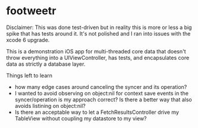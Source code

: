 footweetr
=========

Disclaimer: This was done test-driven but in reality this is more or less a
big spike that has tests around it.  It's not polished and I ran into
issues with the xcode 6 upgrade.

This is a demonstration iOS app for multi-threaded core data that doesn't throw
everything into a UIViewController, has tests, and encapsulates core
data as strictly a database layer.

Things left to learn
* how many edge cases around canceling the syncer and its operation?
* I wanted to avoid observing on object:nil for context save events in
  the syncer/operation is my approach correct?  Is there a better way
  that also avoids listining on object:nil?
* Is there an acceptable way to let a FetchResultsController drive my
  TableView without coupling my datastore to my view?
